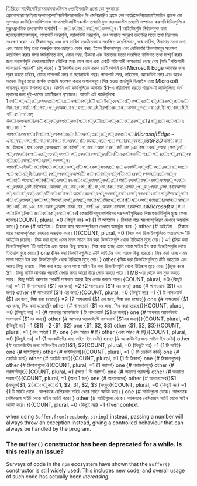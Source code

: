 িরিতো সান্টোগোইয়াসমারানহাওমিনাস গেরাইসমাটো গ্রসো ডো সুলমাতো গ্রোসোপ্যারাপারাইবাপেরনামবুকোপিয়াউয়িপারানারিও ডি জেনিরোরিও গ্রান্ডে ডো নর্তেরন্ডোনিয়ারোরাইমারিও গ্র্যান্ডে ডো সুলসান্তা ক্যাটারিনাসার্জিপসাও পাওলোটোকান্টিসকাস্টম তথ্যাদি যুক্ত করুনকাস্টম তথ্যাদি সম্পাদনা করুননির্বাচিতগুলিকে মুছুনপ্রাথমিক তথ্যকাস্টম তথ্যাদি$1-তে কার্ড যুক্ত করুন।$1 আইটেমগুলি নির্বাচনমুক্ত করা হয়েছেলাইসেন্সসমূহ, পাসপোর্ট নম্বরগুলি, অ্যাকাউন্ট নম্বরগুলি, এবং অন্যান্য অনুরূপ তথ্যাদির মতো তথ্য নিরাপদে সংরক্ষণ করুন।যে ঠিকানাসমূহ এবং জন্ম তারিখ স্বয়ংক্রিয়ভাবে সংরক্ষিত হয়েছিলনাম, জন্ম তারিখ, ঠিকানার মতো তথ্য এবং আরো কিছু তথ্য অন্তর্ভুক্ত করেএছাড়াও ফোন নম্বর, ইমেল ঠিকানাসমূহ এবং ডেলিভারি ঠিকানাসমূহ সংরক্ষণ করেটাইপ করার সময় ফর্মগুলিতে নাম, ফোন নম্বর, ঠিকানা এবং ইমেলের মতো সংরক্ষিত ব্যক্তিগত তথ্য সম্পূর্ণ করার জন্য পরামর্শগুলি দেখানসংরক্ষিত মৌলিক তথ্য যোগ করে এবং একটি শক্তিশালী পাসওয়ার্ড বেছে নেয় (যদি "শক্তিশালী পাসওয়ার্ড পরামর্শ" চালু থাকে)। $1কাস্টম তথ্য যোগ করুন যেটি আপনি চান Microsoft Edge আপনার জন্য পূরণ করতে চাইবে, যেমন পাসপোর্ট নম্বর বা অ্যাকাউন্ট নম্বর।পাসপোর্ট নম্বর, লাইসেন্স, অ্যাকাউন্ট নম্বর এবং আরও অনেক কিছুর মতো কাস্টম তথ্যাদি সংরক্ষণ করার অফারসমূহ।সিঙ্ক হওয়া কার্ডগুলি ডিভাইস এবং Microsoft পণ্যসমূহ জুড়ে উপলভ্য হবে। আপনি এই কার্ডগুলিকে আপনার $1-এ পরিচালনা করতে পারেনএই কার্ডগুলিতে অর্থ প্রদানের জন্য দুই-ধাপের প্রমাণীকরণ প্রয়োজন। আপনি এই কার্ডগুলিকে $1 এ নিয়ন্ত্রণ করতে পারেনগোষ্ঠী নেইব্যবসায়িক প্রতিষ্ঠানক্রেডিট কার্ডবিনিময়পূরণ অযোগ্যগোষ্ঠীর শিরোনামনতুন গোষ্ঠী 1গোষ্ঠী শিরোনাম, উদাহরণ আমার নিষ্ক্রমপত্রএই গোষ্ঠীতে ক্ষেত্রসমূহ:$1$2 মুছে ফেলা হয়েছে*আপনার অনলাইনে পূরণ করা ডাটা অন্তর্ভুক্ত করে যা Microsoft Edge-এ স্বয়ংক্রিয়ভাবে সংরক্ষিত হয়েছেশেষবার ব্যবহৃতSSFSDআমি কাস্টম তথ্য সংরক্ষণ করতে চাই কিনা তা আমাকে জিজ্ঞাসা করুনফর্মগুলি পূরণ করা হলে নতুন তথ্য সনাক্ত করার অনুমতি দিন এবং এটি পরে স্বতঃপূরণ ব্যবহারের জন্য সংরক্ষণ করুন।আপনি এই ডিভাইসে কার্ডগুলি সংরক্ষণ করেছেনএকটি ক্লিকের মাধ্যমে পেমেন্টের তথ্য পূরণ করুনআপনি যে কার্ডগুলি সংরক্ষণ করেছেনব্যক্তিগত তথ্যাদি সংরক্ষণ এবং পূরণ করুনপ্রাথমিক তথ্য সংরক্ষণ করুন এবং পূরণ করুনটাইপ করার সময় স্বয়ংক্রিয়ভাবে তথ্য সম্পূর্ণ করুনসাইন আপ ফর্মে স্বয়ংক্রিয়ভাবে আমার তথ্য পূরণ করুনসংরক্ষণ এবং কাস্টম তথ্যাদি পূরণ করুনকাস্টম তথ্য পূরণ করুনকাস্টম তথ্যাদি সংরক্ষণ করার আগে আমাকে জিজ্ঞাসা করুনআমার কার্ড সিঙ্ক করার অফারআপনার Microsoft অ্যাকাউন্ট থেকে কার্ড দেখান$1 ফেভারিটসমূহকর্মপরিসর পছন্দসইগুলিদ্রুত লিঙ্কফেভারিটগুলি মুছে ফেলা হয়েছে{COUNT, plural,
     =0 {কিছুই নয়}
     =1 {1 টি আইটেম । ঠিকানা বারে স্বয়ংসম্পূর্ণকরণ দেখাবে অন্তর্ভুক্ত করে।}
     one {# আইটেম । ঠিকানা বারে স্বয়ংসম্পূর্ণকরণ দেখাবে অন্তর্ভুক্ত করে।}
     other {# আইটেম । ঠিকানা বারে স্বয়ংসম্পূর্ণকরণ দেখাবে অন্তর্ভুক্ত করে।}}{COUNT, plural,
     =0 {সিঙ্ক করা ডিভাইসগুলিতে অন্ততপক্ষে 1টি আইটেম রয়েছে। সিঙ্ক করা হচ্ছে এমন সমস্ত সাইন ইন করা ডিভাইসগুলি থেকে ইতিহাস মুছে দেয়।}
     =1 {সিঙ্ক করা ডিভাইসগুলিতে 1টি আইটেম এবং আরও কিছু রয়েছে। সিঙ্ক করা হচ্ছে এমন সমস্ত সাইন ইন করা ডিভাইসগুলি থেকে ইতিহাস মুছে দেয়।}
     one {সিঙ্ক করা ডিভাইসগুলিতে #টি আইটেম এবং আরও কিছু রয়েছে। সিঙ্ক করা হচ্ছে এমন সমস্ত সাইন ইন করা ডিভাইসগুলি থেকে ইতিহাস মুছে দেয়।}
     other {সিঙ্ক করা ডিভাইসগুলিতে #টি আইটেম এবং আরও কিছু রয়েছে। সিঙ্ক করা হচ্ছে এমন সমস্ত সাইন ইন করা ডিভাইসগুলি থেকে ইতিহাস মুছে দেয়।}}মুক্ত করে $1। কিছু সাইট আপনার পরবর্তী দেখার সময় আরো ধীরে লোড করতে পারে।1 MB-এর থেকে কম মুক্ত করতে পারে। কিছু সাইট আপনার পরবর্তী সাক্ষাতে আরো ধীরে লোড করতে পারে।{COUNT, plural,
     =0 {কিছুই নয়}
     =1 {1 টি পাসওয়ার্ড ($1) এর জন্য}
     =2 {2 পাসওয়ার্ড ($1) এর জন্য}
     one {# পাসওয়ার্ড ($1) এর জন্য}
     other {# পাসওয়ার্ড ($1) এর জন্য}}{COUNT, plural,
     =0 {কিছুই নয়}
     =1 {1 টি পাসওয়ার্ড ($1 এর জন্য, সিঙ্ক করা হয়েছে)}
     =2 {2 পাসওয়ার্ড ($1 এর জন্য, সিঙ্ক করা হয়েছে)}
     one {# পাসওয়ার্ড ($1 এর জন্য, সিঙ্ক করা হয়েছে)}
     other {# পাসওয়ার্ড ($1 এর জন্য, সিঙ্ক করা হয়েছে)}}{COUNT, plural,
     =0 {কিছুই নয়}
     =1 {# আপনার অ্যাকাউন্টে 1 টি পাসওয়ার্ড ($1এর জন্য)}
     one {# আপনার অ্যাকাউন্টে পাসওয়ার্ড ($1এর জন্য)}
     other {# আপনার অ্যাকাউন্টে পাসওয়ার্ড ($1এর জন্য)}}{COUNT, plural,
     =0 {কিছুই নয়}
     =1 {$1}
     =2 {$1, $2}
     one {$1, $2, $3}
     other {$1, $2, $3}}{COUNT, plural,
    =1 {এবং আরো 1 টি}
    one {এবং আরও # টি}
    other {এবং আরও # টি}}{COUNT, plural,
       =0 {কিছুই নয়}
       =1 {1 অ্যাকাউন্টের জন্য সাইন-ইন ডেটা}
       one {# অ্যাকাউন্টের জন্য সাইন-ইন ডেটা}
       other {# অ্যাকাউন্টের জন্য সাইন-ইন ডেটা}}$1; $2{COUNT, plural,
     =0 {কিছুই নয়}
     =1 {1 টি সাইট}
     one {# সাইটগুলো}
     other {# সাইটগুলো}}{COUNT, plural,
     =1 {1 টি ক্রেডিট কার্ড}
     one {# ক্রেডিট কার্ড}
     other {# ক্রেডিট কার্ড}}{COUNT, plural,
     =1 {1 টি ঠিকানা}
     one {# ঠিকানাগুলো}
     other {# ঠিকানাগুলো}}{COUNT, plural,
     =1 {1 পরামর্শ}
     one {# পরামর্শসমূহ}
     other {# পরামর্শসমূহ}}{COUNT, plural,
     =1 {অন্য 1 টি পরামর্শ}
     one {# অন্যান্য পরামর্শ}
     other {# অন্যান্য পরামর্শ}}{COUNT, plural,
     =1 {অন্য 1 জন}
     one {# অন্যান্যদের}
     other {# অন্যান্যদের}}$1 (সংযুক্ত)$1, $2 (সংযুক্ত)$1, $2, $3$1, $2, $3 (সংযুক্ত){COUNT, plural,
      =0 {কিছুই নয়}
      =1 {1 টি সাইট থেকে। আপনাকে বেশিরভাগ সাইট থেকে সাইন আউট করে।}
      one {# সাইটগুলো থেকে। আপনাকে বেশিরভাগ সাইট থেকে সাইন আউট করে।}
      other {# সাইটগুলো থেকে। আপনাকে বেশিরভাগ সাইট থেকে সাইন আউট করে।}}{COUNT, plural,
     =0 {কিছুই নয়}
     =1 {1ver context.

when using `Buffer.from(req.body.string)` instead, passing a number will always
throw an exception instead, giving a controlled behaviour that can always be
handled by the program.

<a id="ecosystem-usage"></a>
### The `Buffer()` constructor has been deprecated for a while. Is this really an issue?

Surveys of code in the `npm` ecosystem have shown that the `Buffer()` constructor is still
widely used. This includes new code, and overall usage of such code has actually been
*increasing*.
